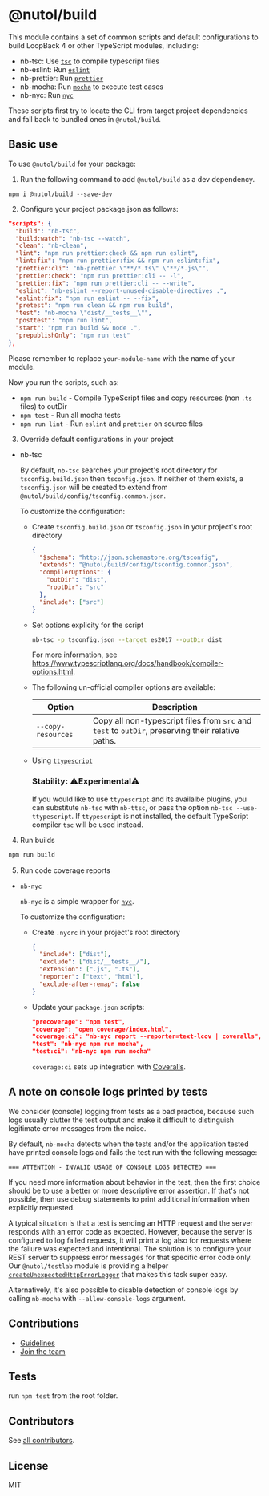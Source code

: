 # @nutol/build

This module contains a set of common scripts and default configurations to build LoopBack 4 or other TypeScript modules,
including:

- nb-tsc: Use [`tsc`](https://www.typescriptlang.org/docs/handbook/compiler-options.html) to compile typescript files
- nb-eslint: Run [`eslint`](https://typescript-eslint.io/)
- nb-prettier: Run [`prettier`](https://github.com/prettier/prettier)
- nb-mocha: Run [`mocha`](https://mochajs.org/) to execute test cases
- nb-nyc: Run [`nyc`](https://github.com/istanbuljs/nyc)

These scripts first try to locate the CLI from target project dependencies and fall back to bundled ones in
`@nutol/build`.

## Basic use

To use `@nutol/build` for your package:

1.  Run the following command to add `@nutol/build` as a dev dependency.

`npm i @nutol/build --save-dev`

2.  Configure your project package.json as follows:

```json
"scripts": {
  "build": "nb-tsc",
  "build:watch": "nb-tsc --watch",
  "clean": "nb-clean",
  "lint": "npm run prettier:check && npm run eslint",
  "lint:fix": "npm run prettier:fix && npm run eslint:fix",
  "prettier:cli": "nb-prettier \"**/*.ts\" \"**/*.js\"",
  "prettier:check": "npm run prettier:cli -- -l",
  "prettier:fix": "npm run prettier:cli -- --write",
  "eslint": "nb-eslint --report-unused-disable-directives .",
  "eslint:fix": "npm run eslint -- --fix",
  "pretest": "npm run clean && npm run build",
  "test": "nb-mocha \"dist/__tests__\"",
  "posttest": "npm run lint",
  "start": "npm run build && node .",
  "prepublishOnly": "npm run test"
},
```

Please remember to replace `your-module-name` with the name of your module.

Now you run the scripts, such as:

- `npm run build` - Compile TypeScript files and copy resources (non `.ts` files) to outDir
- `npm test` - Run all mocha tests
- `npm run lint` - Run `eslint` and `prettier` on source files

3.  Override default configurations in your project

- nb-tsc

  By default, `nb-tsc` searches your project's root directory for `tsconfig.build.json` then `tsconfig.json`. If neither
  of them exists, a `tsconfig.json` will be created to extend from `@nutol/build/config/tsconfig.common.json`.

  To customize the configuration:

  - Create `tsconfig.build.json` or `tsconfig.json` in your project's root directory

    ```json
    {
      "$schema": "http://json.schemastore.org/tsconfig",
      "extends": "@nutol/build/config/tsconfig.common.json",
      "compilerOptions": {
        "outDir": "dist",
        "rootDir": "src"
      },
      "include": ["src"]
    }
    ```

  - Set options explicity for the script

    ```sh
    nb-tsc -p tsconfig.json --target es2017 --outDir dist
    ```

    For more information, see <https://www.typescriptlang.org/docs/handbook/compiler-options.html>.

  - The following un-official compiler options are available:

    | Option             | Description                                                                                       |
    | ------------------ | ------------------------------------------------------------------------------------------------- |
    | `--copy-resources` | Copy all non-typescript files from `src` and `test` to `outDir`, preserving their relative paths. |

  - Using [`ttypescript`](https://github.com/cevek/ttypescript)

    ### Stability: ⚠️Experimental⚠️

    If you would like to use `ttypescript` and its availalbe plugins, you can substitute `nb-tsc` with `nb-ttsc`, or
    pass the option `nb-tsc --use-ttypescript`. If `ttypescript` is not installed, the default TypeScript compiler `tsc`
    will be used instead.

4.  Run builds

```sh
npm run build
```

5.  Run code coverage reports

- `nb-nyc`

  `nb-nyc` is a simple wrapper for [`nyc`](https://github.com/istanbuljs/nyc).

  To customize the configuration:

  - Create `.nycrc` in your project's root directory

    ```json
    {
      "include": ["dist"],
      "exclude": ["dist/__tests__/"],
      "extension": [".js", ".ts"],
      "reporter": ["text", "html"],
      "exclude-after-remap": false
    }
    ```

  - Update your `package.json` scripts:

    ```json
    "precoverage": "npm test",
    "coverage": "open coverage/index.html",
    "coverage:ci": "nb-nyc report --reporter=text-lcov | coveralls",
    "test": "nb-nyc npm run mocha",
    "test:ci": "nb-nyc npm run mocha"
    ```

    `coverage:ci` sets up integration with [Coveralls](https://coveralls.io/).

## A note on console logs printed by tests

We consider (console) logging from tests as a bad practice, because such logs usually clutter the test output and make
it difficult to distinguish legitimate error messages from the noise.

By default, `nb-mocha` detects when the tests and/or the application tested have printed console logs and fails the test
run with the following message:

```
=== ATTENTION - INVALID USAGE OF CONSOLE LOGS DETECTED ===
```

If you need more information about behavior in the test, then the first choice should be to use a better or more
descriptive error assertion. If that's not possible, then use debug statements to print additional information when
explicitly requested.

A typical situation is that a test is sending an HTTP request and the server responds with an error code as expected.
However, because the server is configured to log failed requests, it will print a log also for requests where the
failure was expected and intentional. The solution is to configure your REST server to suppress error messages for that
specific error code only. Our `@nutol/testlab` module is providing a helper
[`createUnexpectedHttpErrorLogger`](https://github.com/nutoljs/nutol/tree/master/packages/testlab#createUnexpectedHttpErrorLogger)
that makes this task super easy.

Alternatively, it's also possible to disable detection of console logs by calling `nb-mocha` with `--allow-console-logs`
argument.

## Contributions

- [Guidelines](https://github.com/nutoljs/nutol/blob/master/docs/CONTRIBUTING.md)
- [Join the team](https://github.com/nutoljs/nutol/issues/110)

## Tests

run `npm test` from the root folder.

## Contributors

See [all contributors](https://github.com/nutoljs/nutol/graphs/contributors).

## License

MIT
